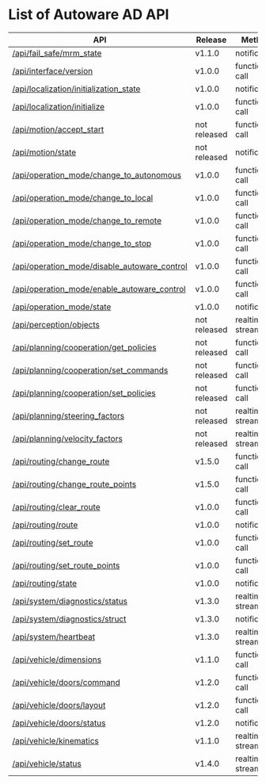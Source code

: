 # List of Autoware AD API

| API                                                                                              | Release      | Method          |
| ------------------------------------------------------------------------------------------------ | ------------ | --------------- |
| [/api/fail_safe/mrm_state](./api/fail_safe/mrm_state.md)                                         | v1.1.0       | notification    |
| [/api/interface/version](./api/interface/version.md)                                             | v1.0.0       | function call   |
| [/api/localization/initialization_state](./api/localization/initialization_state.md)             | v1.0.0       | notification    |
| [/api/localization/initialize](./api/localization/initialize.md)                                 | v1.0.0       | function call   |
| [/api/motion/accept_start](./api/motion/accept_start.md)                                         | not released | function call   |
| [/api/motion/state](./api/motion/state.md)                                                       | not released | notification    |
| [/api/operation_mode/change_to_autonomous](./api/operation_mode/change_to_autonomous.md)         | v1.0.0       | function call   |
| [/api/operation_mode/change_to_local](./api/operation_mode/change_to_local.md)                   | v1.0.0       | function call   |
| [/api/operation_mode/change_to_remote](./api/operation_mode/change_to_remote.md)                 | v1.0.0       | function call   |
| [/api/operation_mode/change_to_stop](./api/operation_mode/change_to_stop.md)                     | v1.0.0       | function call   |
| [/api/operation_mode/disable_autoware_control](./api/operation_mode/disable_autoware_control.md) | v1.0.0       | function call   |
| [/api/operation_mode/enable_autoware_control](./api/operation_mode/enable_autoware_control.md)   | v1.0.0       | function call   |
| [/api/operation_mode/state](./api/operation_mode/state.md)                                       | v1.0.0       | notification    |
| [/api/perception/objects](./api/perception/objects.md)                                           | not released | realtime stream |
| [/api/planning/cooperation/get_policies](./api/planning/cooperation/get_policies.md)             | not released | function call   |
| [/api/planning/cooperation/set_commands](./api/planning/cooperation/set_commands.md)             | not released | function call   |
| [/api/planning/cooperation/set_policies](./api/planning/cooperation/set_policies.md)             | not released | function call   |
| [/api/planning/steering_factors](./api/planning/steering_factors.md)                             | not released | realtime stream |
| [/api/planning/velocity_factors](./api/planning/velocity_factors.md)                             | not released | realtime stream |
| [/api/routing/change_route](./api/routing/change_route.md)                                       | v1.5.0       | function call   |
| [/api/routing/change_route_points](./api/routing/change_route_points.md)                         | v1.5.0       | function call   |
| [/api/routing/clear_route](./api/routing/clear_route.md)                                         | v1.0.0       | function call   |
| [/api/routing/route](./api/routing/route.md)                                                     | v1.0.0       | notification    |
| [/api/routing/set_route](./api/routing/set_route.md)                                             | v1.0.0       | function call   |
| [/api/routing/set_route_points](./api/routing/set_route_points.md)                               | v1.0.0       | function call   |
| [/api/routing/state](./api/routing/state.md)                                                     | v1.0.0       | notification    |
| [/api/system/diagnostics/status](./api/system/diagnostics/status.md)                             | v1.3.0       | realtime stream |
| [/api/system/diagnostics/struct](./api/system/diagnostics/struct.md)                             | v1.3.0       | notification    |
| [/api/system/heartbeat](./api/system/heartbeat.md)                                               | v1.3.0       | realtime stream |
| [/api/vehicle/dimensions](./api/vehicle/dimensions.md)                                           | v1.1.0       | function call   |
| [/api/vehicle/doors/command](./api/vehicle/doors/command.md)                                     | v1.2.0       | function call   |
| [/api/vehicle/doors/layout](./api/vehicle/doors/layout.md)                                       | v1.2.0       | function call   |
| [/api/vehicle/doors/status](./api/vehicle/doors/status.md)                                       | v1.2.0       | notification    |
| [/api/vehicle/kinematics](./api/vehicle/kinematics.md)                                           | v1.1.0       | realtime stream |
| [/api/vehicle/status](./api/vehicle/status.md)                                                   | v1.4.0       | realtime stream |
